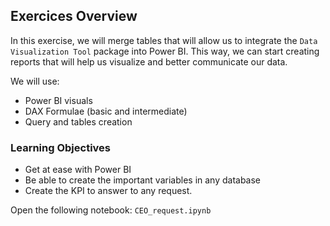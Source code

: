 ## Exercices Overview

In this exercise, we will merge tables that will allow us to integrate the `Data Visualization Tool` package into Power BI. 
This way, we can start creating reports that will help us visualize and better communicate our data.

We will use: 
 - Power BI visuals
 - DAX Formulae (basic and intermediate)
 - Query and tables creation
  
### Learning Objectives

- Get at ease with Power BI
- Be able to create the important variables in any database
- Create the KPI to answer to any request.

Open the following notebook: `CEO_request.ipynb`
